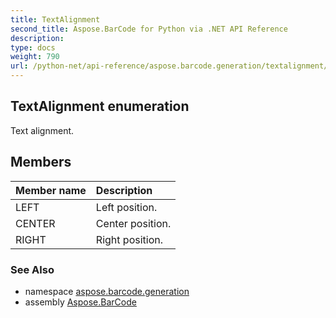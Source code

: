 ```yaml
---
title: TextAlignment
second_title: Aspose.BarCode for Python via .NET API Reference
description: 
type: docs
weight: 790
url: /python-net/api-reference/aspose.barcode.generation/textalignment/
---
```


## TextAlignment enumeration

Text alignment.

## Members
| Member name | Description |
| :- | :- |
|LEFT|Left position.|
|CENTER|Center position.|
|RIGHT|Right position.|

### See Also

* namespace [aspose.barcode.generation](/barcode/python-net/api-reference/aspose.barcode.generation/)
* assembly [Aspose.BarCode](/barcode/python-net/api-reference/)

